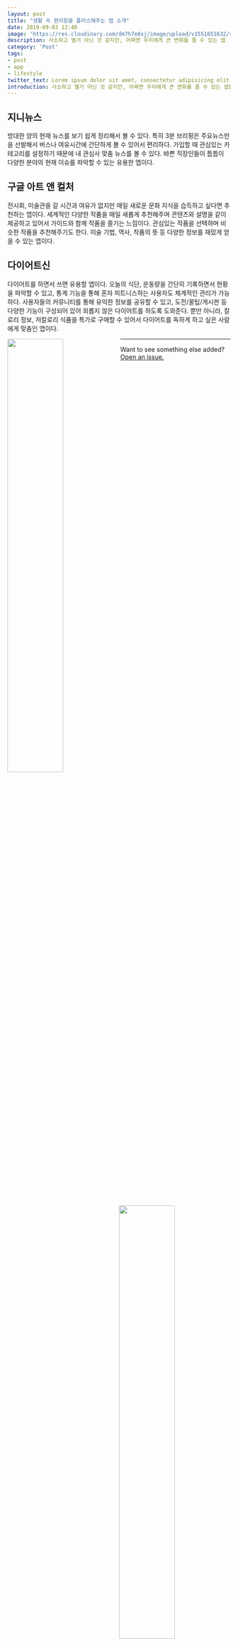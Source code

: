 ```yaml
---
layout: post
title: "생활 속 편리함을 플러스해주는 앱 소개"
date: 2019-09-03 12:40
image: 'https://res.cloudinary.com/dm7h7e8xj/image/upload/v1551651632/serverless-aws-lambda_dsjjwy.png'
description: 사소하고 별거 아닌 것 같지만, 어쩌면 우리에게 큰 변화를 줄 수 있는 앱
category: 'Post'
tags:
- post
- app
- lifestyle
twitter_text: Lorem ipsum dolor sit amet, consectetur adipisicing elit.
introduction: 사소하고 별거 아닌 것 같지만, 어쩌면 우리에게 큰 변화를 줄 수 있는 앱을 소개합니다.
---
```





## 지니뉴스

방대한 양의 현재 뉴스를 보기 쉽게 정리해서 볼 수 있다. 특히 3분 브리핑은 주요뉴스만을 선발해서 버스나 여유시간에 간단하게 볼 수 있어서 편리하다. 가입할 때 관심있는 카테고리를 설정하기 때문에 내 관심사 맞춤 뉴스를 볼 수 있다. 바쁜 직장인들이 틈틈이 다양한 분야의 현재 이슈를 파악할 수 있는 유용한 앱이다. 

## 구글 아트 앤 컬처

전시회, 미술관을 갈 시간과 여유가 없지만 매일 새로운 문화 지식을 습득하고 싶다면 추천하는 앱이다. 세계적인 다양한 작품을 매일 새롭게 추천해주며 콘텐츠와 설명을 같이 제공하고 있어서 가이드와 함께 작품을 즐기는 느낌이다. 관심있는 작품을 선택하며 비슷한 작품을 추천해주기도 한다.
미술 기법, 역사, 작품의 뜻 등 다양한 정보를 재밌게 얻을 수 있는 앱이다.

## 다이어트신

다이어트를 하면서 쓰면 유용할 앱이다. 오늘의 식단, 운동량을 간단히 기록하면서 현황을 파악할 수 있고, 통계 기능을 통해 혼자 피트니스하는 사용자도 체계적인 관리가 가능하다. 사용자들의 커뮤니티를 통해 유익한 정보를 공유할 수 있고, 도전/꿀팁/게시판 등 다양한 기능이 구성되어 있어 외롭지 않은 다이어트를 하도록 도와준다. 뿐만 아니라, 칼로리 정보, 저칼로리 식품을 특가로 구매할 수 있어서 다이어트를 독하게 하고 싶은 사람에게 맞춤인 앱이다.

<img src="https://drive.google.com/uc?id=1CQhgnE8iPBgHdc2S5d_65rsF06ImWjbU" width="50%" align="left">
<img src="https://drive.google.com/uc?id=1_o65rIlYLfJ5jBwGZ3OPtSaMzthV21oj" width="50%" align="right">

-----

Want to see something else added? <a href="https://github.com/poole/poole/issues/new">Open an issue.</a>










